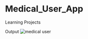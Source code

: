 # Medical_User_App
Learning Projects 


Output
![medical user](https://github.com/user-attachments/assets/07f616b8-f5e8-4765-a2a5-1703f1ee5c6b)
